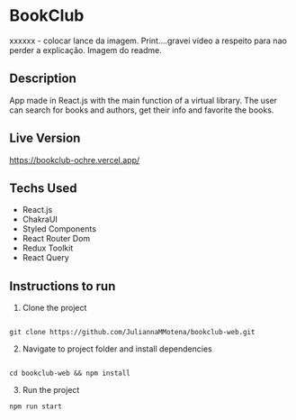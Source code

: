 # BookClub

xxxxxx - colocar lance da imagem. Print....gravei vídeo a respeito para nao perder a explicação. Imagem do readme.

## Description

App made in React.js with the main function of a virtual library.
The user can search for books and authors, get their info and favorite the books.

## Live Version

<https://bookclub-ochre.vercel.app/>

## Techs Used

- React.js
- ChakraUI
- Styled Components
- React Router Dom
- Redux Toolkit
- React Query

## Instructions to run

1. Clone the project

```

git clone https://github.com/JuliannaMMotena/bookclub-web.git
```

2. Navigate to project folder and install dependencies

```

cd bookclub-web && npm install
```

3. Run the project

```
npm run start
```
